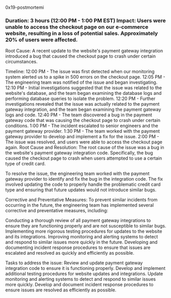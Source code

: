 0x19-postmortemi
### Duration: 3 hours (12:00 PM - 1:00 PM EST) Impact: Users were unable to access the checkout page on our e-commerce website, resulting in a loss of potential sales. Approximately 20% of users were affected.
Root Cause: A recent update to the website's payment gateway integration introduced a bug that caused the checkout page to crash under certain circumstances.

Timeline:
12:00 PM - The issue was first detected when our monitoring system alerted us to a spike in 500 errors on the checkout page.
12:05 PM - The engineering team was notified of the issue and began investigating.
12:10 PM - Initial investigations suggested that the issue was related to the website's database, and the team began examining the database logs and performing database queries to isolate the problem.
12:20 PM - Further investigations revealed that the issue was actually related to the payment gateway integration, and the team began examining the payment gateway logs and code.
12:40 PM - The team discovered a bug in the payment gateway code that was causing the checkout page to crash under certain conditions.
1:00 PM - The incident escalated to senior engineers and the payment gateway provider.
1:30 PM - The team worked with the payment gateway provider to develop and implement a fix for the issue.
2:00 PM - The issue was resolved, and users were able to access the checkout page again.
Root Cause and Resolution:
The root cause of the issue was a bug in the website's payment gateway integration code. Specifically, the bug caused the checkout page to crash when users attempted to use a certain type of credit card.

To resolve the issue, the engineering team worked with the payment gateway provider to identify and fix the bug in the integration code. The fix involved updating the code to properly handle the problematic credit card type and ensuring that future updates would not introduce similar bugs.

Corrective and Preventative Measures:
To prevent similar incidents from occurring in the future, the engineering team has implemented several corrective and preventative measures, including:

Conducting a thorough review of all payment gateway integrations to ensure they are functioning properly and are not susceptible to similar bugs. Implementing more rigorous testing procedures for updates to the website and its integrations. Improving monitoring and alerting systems to detect and respond to similar issues more quickly in the future. Developing and documenting incident response procedures to ensure that issues are escalated and resolved as quickly and efficiently as possible.

Tasks to address the issue:
Review and update payment gateway integration code to ensure it is functioning properly. Develop and implement additional testing procedures for website updates and integrations. Update monitoring and alerting systems to detect and respond to similar issues more quickly. Develop and document incident response procedures to ensure issues are resolved as efficiently as possible.
